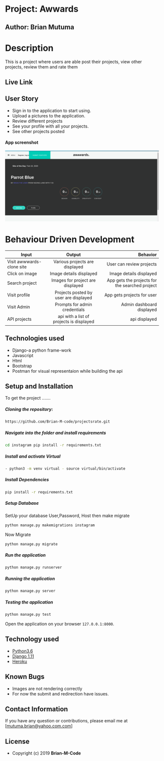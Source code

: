 # Project: Awwards

## Author: Brian Mutuma


  
# Description  
This is a project where users are able post their projects, view other projects, review them and rate them

##  Live Link  

  

 
## User Story  
  
* Sign in to the application to start using.  
* Upload a pictures to the application. 
* Review different projects
* See your profile with all your projects.  
* See other projects posted 

#### App screenshot
<img src="projectviews/static/images/awwards.png">

# Behaviour Driven Development

| Input        | Output           | Behavior  |
| ------------- |:-------------:| -----:|
| Visit awwwards-clone site| Various projects are displayed  | User can review projects |
| Click on image| Image details displayed | Image details displayed |
| Search project | Images for project are displayed | App gets the projects for the searched project |
| Visit profile | Projects posted by user are displayed | App gets projects for user |
| Visit Admin | Prompts for admin credentials | Admin dashboard displayed |
| API projects | api with a list of projects is displayed | api displayed |


## Technologies used
* Django-a python frame-work
* Javascript
* Html
* Bootstrap
* Postman for visual representaion while building the api
  

  
## Setup and Installation  
To get the project .......  
  
##### Cloning the repository:  
 ```bash 
 https://github.com/Brian-M-code/projectsrate.git
```
##### Navigate into the folder and install requirements  
 ```bash 
cd instagram pip install -r requirements.txt 
```
##### Install and activate Virtual  
 ```bash 
- python3 -m venv virtual - source virtual/bin/activate  
```  
##### Install Dependencies  
 ```bash 
 pip install -r requirements.txt 
```  
 ##### Setup Database  
  SetUp your database User,Password, Host then make migrate  
 ```bash 
python manage.py makemigrations instagram
 ``` 
 Now Migrate  
 ```bash 
 python manage.py migrate 
```
##### Run the application  
 ```bash 
 python manage.py runserver 
``` 
##### Running the application  
 ```bash 
 python manage.py server 
```
##### Testing the application  
 ```bash 
 python manage.py test 
```
Open the application on your browser `127.0.0.1:8000`.  
  
  
## Technology used  
  
* [Python3.6](https://www.python.org/)  
* [Django 1.11](https://docs.djangoproject.com/en/2.2/)  
* [Heroku](https://heroku.com)  
  
  
## Known Bugs  
* Images are not rendering correctly
* For now the submit and redirection have issues.
  
## Contact Information   
If you have any question or contributions, please email me at [mutuma.brian@yahoo.com.com]  
  
## License 


* Copyright (c) 2019 **Brian-M-Code**